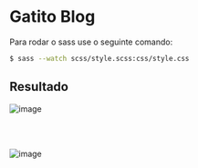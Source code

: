 # Gatito Blog

Para rodar o sass use o seguinte comando:
```bash
$ sass --watch scss/style.scss:css/style.css
```

## Resultado

![image](.github/images/gatito.gif)

<br>
<br>

![image](.github/images/Sem%20Título-1.png)
